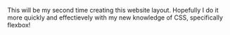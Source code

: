 This will be my second time creating this website layout. Hopefully I do it more quickly and effectievely with my new knowledge of CSS, specifically flexbox!
